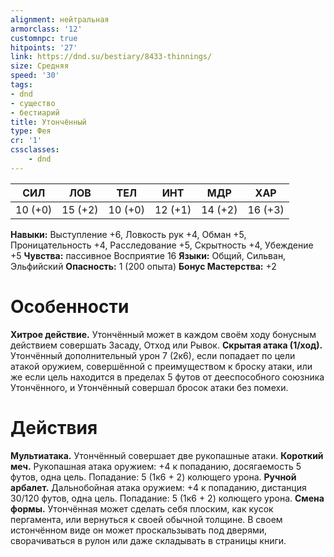 ```yaml
---
alignment: нейтральная
armorclass: '12'
customnpc: true
hitpoints: '27'
link: https://dnd.su/bestiary/8433-thinnings/
size: Средняя
speed: '30'
tags:
- dnd
- существо
- бестиарий
title: Утончённый
type: Фея
cr: '1'
cssclasses:
    - dnd
---
```



| СИЛ | ЛОВ | ТЕЛ | ИНТ | МДР | ХАР |
|---|---|---|---|---|---|
| 10 (+0) | 15 (+2) | 10 (+0) | 12 (+1) | 14 (+2) | 16 (+3) |
**Навыки:** Выступление +6, Ловкость рук +4, Обман +5, Проницательность +4, Расследование +5, Скрытность +4, Убеждение +5
**Чувства:** пассивное Восприятие 16
**Языки:** Общий, Сильван, Эльфийский
**Опасность:** 1 (200 опыта)
**Бонус Мастерства:** +2


# Особенности
**Хитрое действие.** Утончённый может в каждом своём ходу бонусным действием совершать Засаду, Отход или Рывок.
**Скрытая атака (1/ход).** Утончённый дополнительный урон 7 (2к6), если попадает по цели атакой оружием, совершённой с преимуществом к броску атаки, или же если цель находится в пределах 5 футов от дееспособного союзника Утончённого, и Утончённый совершал бросок атаки без помехи.


# Действия
**Мультиатака.** Утончённый совершает две рукопашные атаки.
**Короткий меч.** Рукопашная атака оружием: +4 к попаданию, досягаемость 5 футов, одна цель. Попадание: 5 (1к6 + 2) колющего урона.
**Ручной арбалет.** Дальнобойная атака оружием: +4 к попаданию, дистанция 30/120 футов, одна цель. Попадание: 5 (1к6 + 2) колющего урона.
**Смена формы.** Утончённая может сделать себя плоским, как кусок пергамента, или вернуться к своей обычной толщине. В своем истончённом виде он может проскальзывать под дверями, сворачиваться в рулон или даже складывать в страницы книги.